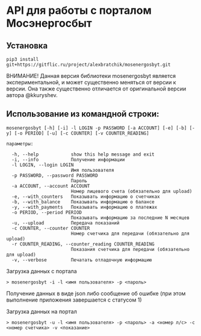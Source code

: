 # API для работы с порталом Мосэнергосбыт

## Установка

```
pip3 install git+https://gitflic.ru/project/alexbratchik/mosenergosbyt.git
```

ВНИМАНИЕ! Данная версия библиотеки mosenergosbyt является экспериментальной, и может
существенно меняться от версии к версии. Она также существенно отличается от оригинальной
версии автора @kkuryshev.

## Использование из командной строки:
```
mosenergosbyt [-h] [-i] -l LOGIN -p PASSWORD [-a ACCOUNT] [-e] [-b] [-y] [-o PERIOD] [-u] [-c COUNTER] [-v COUNTER_READING]

параметры:

  -h, --help            show this help message and exit
  -i, --info            Получение информации
  -l LOGIN, --login LOGIN
                        Имя пользователя
  -p PASSWORD, --password PASSWORD
                        Пароль
  -a ACCOUNT, --account ACCOUNT
                        Номер лицевого счета (обязательно для upload)
  -e, --with_counters   Показывать информацию о счетчиках
  -b, --with_balance    Показывать информацию о балансе
  -y, --with_payments   Показывать информацию о платежах
  -o PERIOD, --period PERIOD
                        Показывать информацию за последние N месяцев
  -u, --upload          Передача показаний
  -c COUNTER, --counter COUNTER
                        Номер счетчика для передачи (обязательно для upload)
  -r COUNTER_READING, --counter_reading COUNTER_READING
                        Показания счетчика для передачи (обязательно для upload)
  -v, --verbose         Печатать отладочную информацию
```

Загрузка данных с портала
```
> mosenergosbyt -i -l <имя пользователя> -p <пароль>
```
Получение данных в виде json либо сообщение об ошибке (при этом выполнение приложения завершается с статусом 1)

Загрузка данных на портал
```
> mosenergosbyt -u -l <имя пользователя> -p <пароль> -a <номер л/с> -c <номер счетчика> -v <показание>
```

